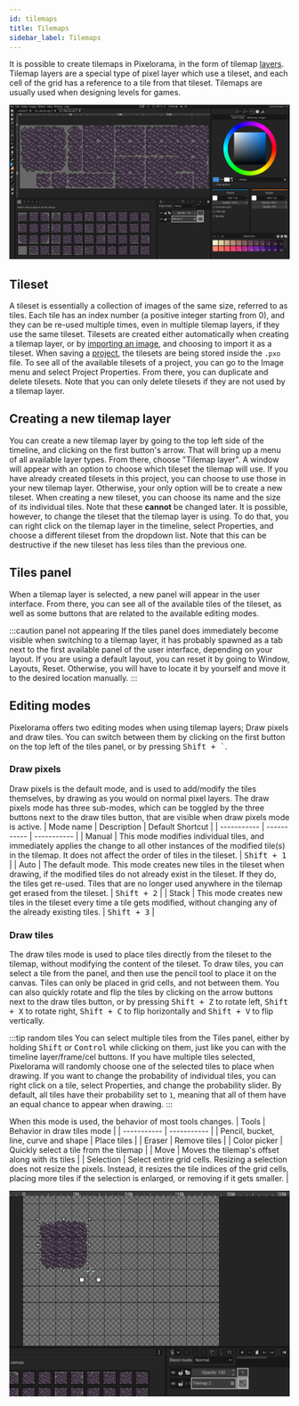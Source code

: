 ```yaml
---
id: tilemaps
title: Tilemaps
sidebar_label: Tilemaps
---
```


It is possible to create tilemaps in Pixelorama, in the form of tilemap [layers](../concepts/layer). Tilemap layers are a special type of pixel layer which use a tileset, and each cell of the grid has a reference to a tile from that tileset. Tilemaps are usually used when designing levels for games.

![A screenshot of Pixelorama with the tileset panel visible.](../../static/img/tileset_panel.png)

## Tileset
A tileset is essentially a collection of images of the same size, referred to as tiles. Each tile has an index number (a positive integer starting from 0), and they can be re-used multiple times, even in multiple tilemap layers, if they use the same tileset. Tilesets are created either automatically when creating a tilemap layer, or by [importing an image](import), and choosing to import it as a tileset. When saving a [project](../concepts/project), the tilesets are being stored inside the `.pxo` file. To see all of the available tilesets of a project, you can go to the Image menu and select Project Properties. From there, you can duplicate and delete tilesets. Note that you can only delete tilesets if they are not used by a tilemap layer.

## Creating a new tilemap layer
You can create a new tilemap layer by going to the top left side of the timeline, and clicking on the first button's arrow. That will bring up a menu of all available layer types. From there, choose "Tilemap layer". A window will appear with an option to choose which tileset the tilemap will use. If you have already created tilesets in this project, you can choose to use those in your new tilemap layer. Otherwise, your only option will be to create a new tileset. When creating a new tileset, you can choose its name and the size of its individual tiles. Note that these **cannot** be changed later. It is possible, however, to change the tileset that the tilemap layer is using. To do that, you can right click on the tilemap layer in the timeline, select Properties, and choose a different tileset from the dropdown list. Note that this can be destructive if the new tileset has less tiles than the previous one.

## Tiles panel
When a tilemap layer is selected, a new panel will appear in the user interface. From there, you can see all of the available tiles of the tileset, as well as some buttons that are related to the available editing modes.

:::caution panel not appearing
If the tiles panel does immediately become visible when switching to a tilemap layer, it has probably spawned as a tab next to the first available panel of the user interface, depending on your layout. If you are using a default layout, you can reset it by going to Window, Layouts, Reset. Otherwise, you will have to locate it by yourself and move it to the desired location manually.
:::

## Editing modes
Pixelorama offers two editing modes when using tilemap layers; Draw pixels and draw tiles. You can switch between them by clicking on the first button on the top left of the tiles panel, or by pressing <kbd>Shift + `</kbd>.

### Draw pixels
Draw pixels is the default mode, and is used to add/modify the tiles themselves, by drawing as you would on normal pixel layers. The draw pixels mode has three sub-modes, which can be toggled by the three buttons next to the draw tiles button, that are visible when draw pixels mode is active.
| Mode name      | Description | Default Shortcut |
| ----------- | ----------- | ----------- |
| Manual | This mode modifies individual tiles, and immediately applies the change to all other instances of the modified tile(s) in the tilemap. It does not affect the order of tiles in the tileset. | <kbd>Shift + 1</kbd> |
| Auto | The default mode. This mode creates new tiles in the tileset when drawing, if the modified tiles do not already exist in the tileset. If they do, the tiles get re-used. Tiles that are no longer used anywhere in the tilemap get erased from the tileset. | <kbd>Shift + 2</kbd> |
| Stack | This mode creates new tiles in the tileset every time a tile gets modified, without changing any of the already existing tiles. | <kbd>Shift + 3</kbd> |

### Draw tiles
The draw tiles mode is used to place tiles directly from the tileset to the tilemap, without modifying the content of the tileset. To draw tiles, you can select a tile from the panel, and then use the pencil tool to place it on the canvas. Tiles can only be placed in grid cells, and not between them. You can also quickly rotate and flip the tiles by clicking on the arrow buttons next to the draw tiles button, or by pressing <kbd>Shift + Z</kbd> to rotate left, <kbd>Shift + X</kbd> to rotate right, <kbd>Shift + C</kbd> to flip horizontally and <kbd>Shift + V</kbd> to flip vertically.

:::tip random tiles
You can select multiple tiles from the Tiles panel, either by holding <kbd>Shift</kbd> or <kbd>Control</kbd> while clicking on them, just like you can with the timeline layer/frame/cel buttons. If you have multiple tiles selected, Pixelorama will randomly choose one of the selected tiles to place when drawing. If you want to change the probability of individual tiles, you can right click on a tile, select Properties, and change the probability slider. By default, all tiles have their probability set to `1`, meaning that all of them have an equal chance to appear when drawing.
:::

When this mode is used, the behavior of most tools changes.
| Tools      | Behavior in draw tiles mode |
| ----------- | ----------- |
| Pencil, bucket, line, curve and shape | Place tiles |
| Eraser | Remove tiles |
| Color picker | Quickly select a tile from the tilemap |
| Move | Moves the tilemap's offset along with its tiles |
| Selection | Select entire grid cells. Resizing a selection does not resize the pixels. Instead, it resizes the tile indices of the grid cells, placing more tiles if the selection is enlarged, or removing if it gets smaller. |
 

![A GIF of a tileset being resized with selection tools, using the draw tiles mode.](../../static/img/tileset_selection_resize.gif)
